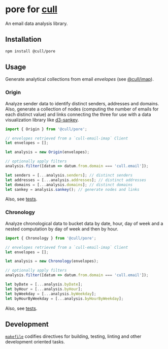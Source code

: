 # pore for [cull](https://cull.email)

An email data analysis library.

## Installation

```sh
npm install @cull/pore
```

## Usage

Generate analytical collections from email _envelopes_ (see [@cull/imap](https://github.com/cull-email/imap)).

### Origin

Analyze sender data to identify distinct senders, addresses and domains. Also, generate a collection of nodes (computing the number of emails for each distinct value) and links connecting the three for use with a data visualization library like [d3-sankey](https://github.com/d3/d3-sankey).

```js
import { Origin } from '@cull/pore';

// envelopes retrieved from a `cull-email-imap` Client
let envelopes = [];

let analysis = new Origin(envelopes);

// optionally apply filters
analysis.filter([datum => datum.from.domain === 'cull.email']);

let senders = [...analysis.senders]; // distinct senders
let addresses = [...analysis.addresses]; // distinct addresses
let domains = [...analysis.domains]; // distinct domains
let sankey = analysis.sankey(); // generate nodes and links
```

Also, see [tests](https://github.com/cull-email/pore/blob/master/test/origin.spec.ts).

### Chronology

Analyze chronological data to bucket data by date, hour, day of week and a nested computation by day of week and then by hour.

```js
import { Chronology } from '@cull/pore';

// envelopes retrieved from a `cull-email-imap` Client
let envelopes = [];

let analysis = new Chronology(envelopes);

// optionally apply filters
analysis.filter([datum => datum.from.domain === 'cull.email']);

let byDate = [...analysis.byDate];
let byHour = [...analysis.byHour];
let byWeekday = [...analysis.byWeekday];
let byHourByWeekday = [...analysis.byHourByWeekday];
```

Also, see [tests](https://github.com/cull-email/pore/blob/master/test/chronology.spec.ts).

## Development

[`makefile`](https://github.com/cull-email/pore/blob/master/makefile) codifies directives for building, testing, linting and other development oriented tasks.